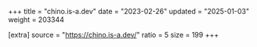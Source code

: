 +++
title = "chino.is-a.dev"
date = "2023-02-26"
updated = "2025-01-03"
weight = 203344

[extra]
source = "https://chino.is-a.dev/"
ratio = 5
size = 199
+++
